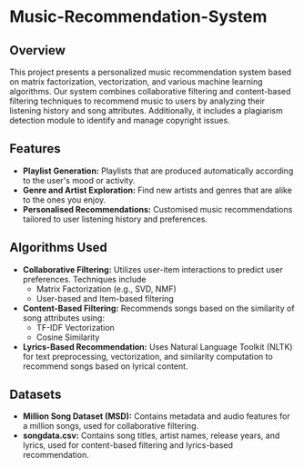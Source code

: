 # Music-Recommendation-System


## Overview
This project presents a personalized music recommendation system based on matrix factorization, vectorization, and various machine learning algorithms. Our system combines collaborative filtering and content-based filtering techniques to recommend music to users by analyzing their listening history and song attributes. Additionally, it includes a plagiarism detection module to identify and manage copyright issues.

## Features 
- **Playlist Generation:** Playlists that are produced automatically according to the user's mood or activity.
- **Genre and Artist Exploration:** Find new artists and genres that are alike to the ones you enjoy.
- **Personalised Recommendations:** Customised music recommendations tailored to user listening history and preferences.

## Algorithms Used
- **Collaborative Filtering:** Utilizes user-item interactions to predict user preferences. Techniques include
   - Matrix Factorization (e.g., SVD, NMF)
   - User-based and Item-based filtering
- **Content-Based Filtering:** Recommends songs based on the similarity of song attributes using:
   - TF-IDF Vectorization
   - Cosine Similarity
- **Lyrics-Based Recommendation:** Uses Natural Language Toolkit (NLTK) for text preprocessing, vectorization, and similarity computation to recommend songs based on lyrical content.
## Datasets
- **Million Song Dataset (MSD):** Contains metadata and audio features for a million songs, used for collaborative filtering.
- **songdata.csv:** Contains song titles, artist names, release years, and lyrics, used for content-based filtering and lyrics-based recommendation.
